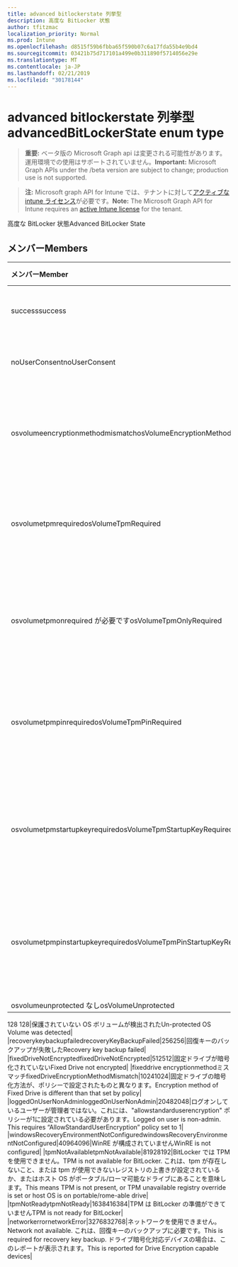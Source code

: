 ```yaml
---
title: advanced bitlockerstate 列挙型
description: 高度な BitLocker 状態
author: tfitzmac
localization_priority: Normal
ms.prod: Intune
ms.openlocfilehash: d8515f59b6fbba65f590b07c6a17fda55b4e9bd4
ms.sourcegitcommit: 03421b75d717101a499e0b311890f5714056e29e
ms.translationtype: MT
ms.contentlocale: ja-JP
ms.lasthandoff: 02/21/2019
ms.locfileid: "30178144"
---
```

# <a name="advancedbitlockerstate-enum-type"></a><span data-ttu-id="e4191-103">advanced bitlockerstate 列挙型</span><span class="sxs-lookup"><span data-stu-id="e4191-103">advancedBitLockerState enum type</span></span>

> <span data-ttu-id="e4191-104">**重要:** ベータ版の Microsoft Graph api は変更される可能性があります。運用環境での使用はサポートされていません。</span><span class="sxs-lookup"><span data-stu-id="e4191-104">**Important:** Microsoft Graph APIs under the /beta version are subject to change; production use is not supported.</span></span>

> <span data-ttu-id="e4191-105">**注:** Microsoft graph API for Intune では、テナントに対して[アクティブな intune ライセンス](https://go.microsoft.com/fwlink/?linkid=839381)が必要です。</span><span class="sxs-lookup"><span data-stu-id="e4191-105">**Note:** The Microsoft Graph API for Intune requires an [active Intune license](https://go.microsoft.com/fwlink/?linkid=839381) for the tenant.</span></span>

<span data-ttu-id="e4191-106">高度な BitLocker 状態</span><span class="sxs-lookup"><span data-stu-id="e4191-106">Advanced BitLocker State</span></span>

## <a name="members"></a><span data-ttu-id="e4191-107">メンバー</span><span class="sxs-lookup"><span data-stu-id="e4191-107">Members</span></span>
|<span data-ttu-id="e4191-108">メンバー</span><span class="sxs-lookup"><span data-stu-id="e4191-108">Member</span></span>|<span data-ttu-id="e4191-109">値</span><span class="sxs-lookup"><span data-stu-id="e4191-109">Value</span></span>|<span data-ttu-id="e4191-110">説明</span><span class="sxs-lookup"><span data-stu-id="e4191-110">Description</span></span>|
|:---|:---|:---|
|<span data-ttu-id="e4191-111">success</span><span class="sxs-lookup"><span data-stu-id="e4191-111">success</span></span>|<span data-ttu-id="e4191-112">.0</span><span class="sxs-lookup"><span data-stu-id="e4191-112">0</span></span>|<span data-ttu-id="e4191-113">高度な BitLocker 状態の成功</span><span class="sxs-lookup"><span data-stu-id="e4191-113">Advanced BitLocker State Success</span></span>|
|<span data-ttu-id="e4191-114">noUserConsent</span><span class="sxs-lookup"><span data-stu-id="e4191-114">noUserConsent</span></span>|<span data-ttu-id="e4191-115">1-d</span><span class="sxs-lookup"><span data-stu-id="e4191-115">1</span></span>|<span data-ttu-id="e4191-116">ユーザーが暗号化の同意を与えていません</span><span class="sxs-lookup"><span data-stu-id="e4191-116">User never gave consent for Encryption</span></span>|
|<span data-ttu-id="e4191-117">osvolumeencryptionmethodmismatch</span><span class="sxs-lookup"><span data-stu-id="e4191-117">osVolumeEncryptionMethodMismatch</span></span>|<span data-ttu-id="e4191-118">pbm-2</span><span class="sxs-lookup"><span data-stu-id="e4191-118">2</span></span>|<span data-ttu-id="e4191-119">OS ボリュームの暗号化方法がポリシーで設定されたものと異なります</span><span class="sxs-lookup"><span data-stu-id="e4191-119">Encryption method of OS Volume is different than that set by policy</span></span>|
|<span data-ttu-id="e4191-120">osvolumetpmrequired</span><span class="sxs-lookup"><span data-stu-id="e4191-120">osVolumeTpmRequired</span></span>|<span data-ttu-id="e4191-121">2/4</span><span class="sxs-lookup"><span data-stu-id="e4191-121">4</span></span>|<span data-ttu-id="e4191-122">TPM は OS ボリュームの保護には使用されませんが、ポリシーによって必要になります。</span><span class="sxs-lookup"><span data-stu-id="e4191-122">TPM not used for protection of OS volume, but is required by policy</span></span>|
|<span data-ttu-id="e4191-123">osvolumetpmonrequired が必要です</span><span class="sxs-lookup"><span data-stu-id="e4191-123">osVolumeTpmOnlyRequired</span></span>|<span data-ttu-id="e4191-124">~</span><span class="sxs-lookup"><span data-stu-id="e4191-124">8</span></span>|<span data-ttu-id="e4191-125">TPM のみの保護は OS ボリュームには使用されませんが、ポリシーによって必要になります。</span><span class="sxs-lookup"><span data-stu-id="e4191-125">TPM only protection not used for OS volume, but is required by policy</span></span>|
|<span data-ttu-id="e4191-126">osvolumetpmpinrequired</span><span class="sxs-lookup"><span data-stu-id="e4191-126">osVolumeTpmPinRequired</span></span>|<span data-ttu-id="e4191-127">16</span><span class="sxs-lookup"><span data-stu-id="e4191-127">16</span></span>|<span data-ttu-id="e4191-128">TPM + PIN 保護は OS ボリュームには使用されませんが、ポリシーによって必要になります。</span><span class="sxs-lookup"><span data-stu-id="e4191-128">TPM+PIN protection not used for OS volume, but is required by policy</span></span>|
|<span data-ttu-id="e4191-129">osvolumetpmstartupkeyrequired</span><span class="sxs-lookup"><span data-stu-id="e4191-129">osVolumeTpmStartupKeyRequired</span></span>|<span data-ttu-id="e4191-130">32</span><span class="sxs-lookup"><span data-stu-id="e4191-130">32</span></span>|<span data-ttu-id="e4191-131">TPM + スタートアップキー保護は OS ボリュームには使用されませんが、ポリシーによって必要になります。</span><span class="sxs-lookup"><span data-stu-id="e4191-131">TPM+Startup Key protection not used for OS volume, but is required by policy</span></span>|
|<span data-ttu-id="e4191-132">osvolumetpmpinstartupkeyrequired</span><span class="sxs-lookup"><span data-stu-id="e4191-132">osVolumeTpmPinStartupKeyRequired</span></span>|<span data-ttu-id="e4191-133">64</span><span class="sxs-lookup"><span data-stu-id="e4191-133">64</span></span>|<span data-ttu-id="e4191-134">TPM + PIN + スタートアップキーは OS ボリュームでは使用されませんが、ポリシーによって必要になります。</span><span class="sxs-lookup"><span data-stu-id="e4191-134">TPM+PIN+Startup Key not used for OS volume, but is required by policy</span></span>|
|<span data-ttu-id="e4191-135">osvolumeunprotected なし</span><span class="sxs-lookup"><span data-stu-id="e4191-135">osVolumeUnprotected</span></span>|<span data-ttu-id="e4191-136"> 
128 
</span><span class="sxs-lookup"><span data-stu-id="e4191-136">128</span></span>|<span data-ttu-id="e4191-137">保護されていない OS ボリュームが検出された</span><span class="sxs-lookup"><span data-stu-id="e4191-137">Un-protected OS Volume was detected</span></span>|
|<span data-ttu-id="e4191-138">recoverykeybackupfailed</span><span class="sxs-lookup"><span data-stu-id="e4191-138">recoveryKeyBackupFailed</span></span>|<span data-ttu-id="e4191-139">256</span><span class="sxs-lookup"><span data-stu-id="e4191-139">256</span></span>|<span data-ttu-id="e4191-140">回復キーのバックアップが失敗した</span><span class="sxs-lookup"><span data-stu-id="e4191-140">Recovery key backup failed</span></span>|
|<span data-ttu-id="e4191-141">fixedDriveNotEncrypted</span><span class="sxs-lookup"><span data-stu-id="e4191-141">fixedDriveNotEncrypted</span></span>|<span data-ttu-id="e4191-142">512</span><span class="sxs-lookup"><span data-stu-id="e4191-142">512</span></span>|<span data-ttu-id="e4191-143">固定ドライブが暗号化されていない</span><span class="sxs-lookup"><span data-stu-id="e4191-143">Fixed Drive not encrypted</span></span>|
|<span data-ttu-id="e4191-144">fixeddrive encryptionmethodミスマッチ</span><span class="sxs-lookup"><span data-stu-id="e4191-144">fixedDriveEncryptionMethodMismatch</span></span>|<span data-ttu-id="e4191-145">1024</span><span class="sxs-lookup"><span data-stu-id="e4191-145">1024</span></span>|<span data-ttu-id="e4191-146">固定ドライブの暗号化方法が、ポリシーで設定されたものと異なります。</span><span class="sxs-lookup"><span data-stu-id="e4191-146">Encryption method of Fixed Drive is different than that set by policy</span></span>|
|<span data-ttu-id="e4191-147">loggedOnUserNonAdmin</span><span class="sxs-lookup"><span data-stu-id="e4191-147">loggedOnUserNonAdmin</span></span>|<span data-ttu-id="e4191-148">2048</span><span class="sxs-lookup"><span data-stu-id="e4191-148">2048</span></span>|<span data-ttu-id="e4191-149">ログオンしているユーザーが管理者ではない。これには、"allowstandarduserencryption" ポリシーが1に設定されている必要があります。</span><span class="sxs-lookup"><span data-stu-id="e4191-149">Logged on user is non-admin. This requires “AllowStandardUserEncryption” policy set to 1</span></span>|
|<span data-ttu-id="e4191-150">windowsRecoveryEnvironmentNotConfigured</span><span class="sxs-lookup"><span data-stu-id="e4191-150">windowsRecoveryEnvironmentNotConfigured</span></span>|<span data-ttu-id="e4191-151">4096</span><span class="sxs-lookup"><span data-stu-id="e4191-151">4096</span></span>|<span data-ttu-id="e4191-152">WinRE が構成されていません</span><span class="sxs-lookup"><span data-stu-id="e4191-152">WinRE is not configured</span></span>|
|<span data-ttu-id="e4191-153">tpmNotAvailable</span><span class="sxs-lookup"><span data-stu-id="e4191-153">tpmNotAvailable</span></span>|<span data-ttu-id="e4191-154">8192</span><span class="sxs-lookup"><span data-stu-id="e4191-154">8192</span></span>|<span data-ttu-id="e4191-155">BitLocker では TPM を使用できません。</span><span class="sxs-lookup"><span data-stu-id="e4191-155">TPM is not available for BitLocker.</span></span> <span data-ttu-id="e4191-156">これは、tpm が存在しないこと、または tpm が使用できないレジストリの上書きが設定されているか、またはホスト OS がポータブル/ローマ可能なドライブにあることを意味します。</span><span class="sxs-lookup"><span data-stu-id="e4191-156">This means TPM is not present, or TPM unavailable registry override is set or host OS is on portable/rome-able drive</span></span>|
|<span data-ttu-id="e4191-157">tpmNotReady</span><span class="sxs-lookup"><span data-stu-id="e4191-157">tpmNotReady</span></span>|<span data-ttu-id="e4191-158">16384</span><span class="sxs-lookup"><span data-stu-id="e4191-158">16384</span></span>|<span data-ttu-id="e4191-159">TPM は BitLocker の準備ができていません</span><span class="sxs-lookup"><span data-stu-id="e4191-159">TPM is not ready for BitLocker</span></span>|
|<span data-ttu-id="e4191-160">networkerror</span><span class="sxs-lookup"><span data-stu-id="e4191-160">networkError</span></span>|<span data-ttu-id="e4191-161">32768</span><span class="sxs-lookup"><span data-stu-id="e4191-161">32768</span></span>|<span data-ttu-id="e4191-162">ネットワークを使用できません。</span><span class="sxs-lookup"><span data-stu-id="e4191-162">Network not available.</span></span> <span data-ttu-id="e4191-163">これは、回復キーのバックアップに必要です。</span><span class="sxs-lookup"><span data-stu-id="e4191-163">This is required for recovery key backup.</span></span> <span data-ttu-id="e4191-164">ドライブ暗号化対応デバイスの場合は、このレポートが表示されます。</span><span class="sxs-lookup"><span data-stu-id="e4191-164">This is reported for Drive Encryption capable devices</span></span>|




